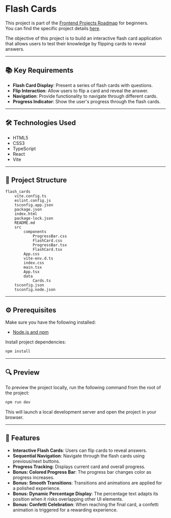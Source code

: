 # Flash Cards

This project is part of the [Frontend Projects Roadmap](https://roadmap.sh/frontend/projects) for beginners.  
You can find the specific project details [here](https://roadmap.sh/projects/flash-cards).

The objective of this project is to build an interactive flash card application that allows users to test their knowledge by flipping cards to reveal answers.

---

## 📚 Key Requirements

- **Flash Card Display**: Present a series of flash cards with questions.
- **Flip Interaction**: Allow users to flip a card and reveal the answer.
- **Navigation**: Provide functionality to navigate through different cards.
- **Progress Indicator**: Show the user's progress through the flash cards.

---

## 🛠️ Technologies Used

- HTML5
- CSS3
- TypeScript
- React
- Vite

---

## 📁 Project Structure
<!-- START PROJECT STRUCTURE -->
```
flash_cards
	vite.config.ts
	eslint.config.js
	tsconfig.app.json
	package.json
	index.html
	package-lock.json
	README.md
	src
		components
			ProgressBar.css
			FlashCard.css
			ProgressBar.tsx
			FlashCard.tsx
		App.css
		vite-env.d.ts
		index.css
		main.tsx
		App.tsx
		data
			Cards.ts
	tsconfig.json
	tsconfig.node.json

```
<!-- END PROJECT STRUCTURE -->

---

## ⚙️ Prerequisites

Make sure you have the following installed:

- [Node.js and npm](https://nodejs.org/)

Install project dependencies:

```bash
npm install
```

---

## 🔍 Preview

To preview the project locally, run the following command from the root of the project:

```bash
npm run dev
```

This will launch a local development server and open the project in your browser.

---

## 🚀 Features

- **Interactive Flash Cards**: Users can flip cards to reveal answers.
- **Sequential Navigation**: Navigate through the flash cards using previous/next buttons.
- **Progress Tracking**: Displays current card and overall progress.
- **Bonus: Colored Progress Bar**: The progress bar changes color as progress increases.
- **Bonus: Smooth Transitions**: Transitions and animations are applied for a polished experience.
- **Bonus: Dynamic Percentage Display**: The percentage text adapts its position when it risks overlapping other UI elements.
- **Bonus: Confetti Celebration**: When reaching the final card, a confetti animation is triggered for a rewarding experience.
